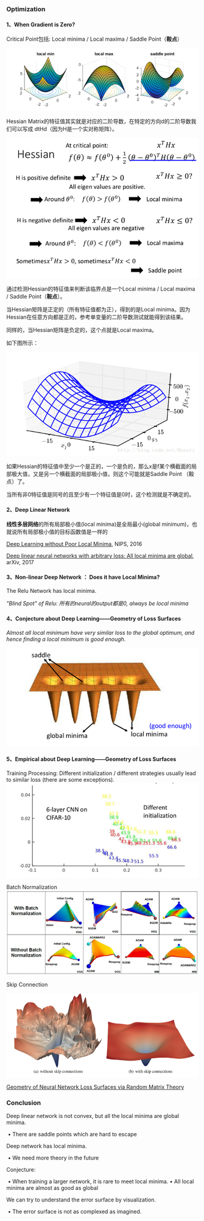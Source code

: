 ### Optimization

#### 1、When Gradient is Zero?

Critical Point包括: Local minima / Local maxima / Saddle Point（**鞍点**）

![5](https://github.com/haoyuheng/MLDS_notebook/blob/master/img/5.png?raw=true)

Hessian Matrix的特征值其实就是对应的二阶导数，在特定的方向d的二阶导数我们可以写成 dtHd（因为H是一个实对称矩阵）。

![6](https://github.com/haoyuheng/MLDS_notebook/blob/master/img/6.png?raw=true)

通过检测Hessian的特征值来判断该临界点是一个Local minima / Local maxima / Saddle Point（**鞍点**）。

当Hessian矩阵是正定的（所有特征值都为正），得到的是Local minima。因为Hessian在任意方向都是正的，参考单变量的二阶导数测试就能得到该结果。

同样的，当Hessian矩阵是负定的，这个点就是Local maxima。

如下图所示：

![](https://github.com/haoyuheng/MLDS_notebook/blob/master/img/7.png?raw=true)

如果Hessian的特征值中至少一个是正的，一个是负的，那么x是f某个横截面的局部极大值，又是另一个横截面的局部极小值，则这个可能就是Saddle Point （鞍点）了。

当所有非0特征值是同号的且至少有一个特征值是0时，这个检测就是不确定的。



#### 2、Deep Linear Network

**线性多层网络**的所有局部极小值(local minima)是全局最小(global minimum)，也就说所有局部极小值的目标函数值是一样的

[Deep Learning without Poor Local Minima](https://arxiv.org/abs/1605.07110), NIPS, 2016

[Deep linear neural networks with arbitrary loss: All local minima are global](https://arxiv.org/abs/1712.01473), arXiv, 2017



#### 3、Non-linear  Deep Network ： Does it have Local Minima?

The Relu Network has local minima.

*"Blind Spot" of Relu: 所有的neural的output都是0, always be local minima*

#### 4、Conjecture about Deep Learning——Geometry of Loss Surfaces

*Almost all local minimum have very similar loss to the global optimum, and hence finding a local minimum is good enough.*

![1](https://github.com/haoyuheng/MLDS_notebook/blob/master/img/1.png?raw=true)

#### 5、Empirical about Deep Learning——Geometry of Loss Surfaces

Training Processing: Different initialization / different strategies usually lead to similar loss (there are some exceptions). ![2](https://github.com/haoyuheng/MLDS_notebook/blob/master/img/2.png?raw=true)

Batch Normalization![3](https://github.com/haoyuheng/MLDS_notebook/blob/master/img/3.png?raw=true)

Skip Connection

![4](https://github.com/haoyuheng/MLDS_notebook/blob/master/img/4.png?raw=true)

[Geometry of Neural Network Loss Surfaces via Random Matrix Theory](https://ai.google/research/pubs/pub46120)

### Conclusion

Deep linear network is not convex, but all the local minima are global minima.

​	• There are saddle points which are hard to escape

 Deep network has local minima.

​	• We need more theory in the future

 Conjecture:

​	• When training a larger network, it is rare to meet local minima.
​	• All local minima are almost as good as global

We can try to understand the error surface by visualization.

​	• The error surface is not as complexed as imagined.


